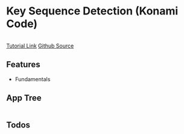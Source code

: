 # Key Sequence Detection (Konami Code)

<img src="" />

[Tutorial Link](https://courses.wesbos.com/account/access/5f602c40f8289514d0f9b6fc/view/194129539)
[Github Source](https://github.com/wesbos/JavaScript30/tree/master/12%20-%20Key%20Sequence%20Detection)

## Features

- Fundamentals

## App Tree

```bash

```

## Todos
